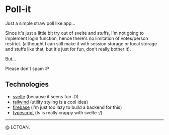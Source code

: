 # Poll-it

Just a simple straw poll like app...

Since it's just a little bit try out of svelte and stuffs, I'm not going to implement login function, hence there's no limitation of votes/person restrict. (althought I can still make it with session storage or local storage and stuffs like that, but it's just for fun, don't really bother it).

But...

Please don't spam :P

## Technologies

- [svelte](https://svelte.dev/ "svelte") (because it seens fun :D)
- [tailwind](https://tailwindcss.com/, "tailwind") (utility styling is a cool idea)
- [firebase](https://firebase.google.com "firebase") (i'm just too lazy to build a backend for this)
- [typescript](https://www.typescriptlang.org/, "typescript") (ts is really crappy with svelte :/)

---

@ LCTOAN.
